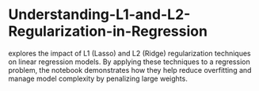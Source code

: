 # Understanding-L1-and-L2-Regularization-in-Regression
explores the impact of L1 (Lasso) and L2 (Ridge) regularization techniques on linear regression models. By applying these techniques to a regression problem, the notebook demonstrates how they help reduce overfitting and manage model complexity by penalizing large weights.
